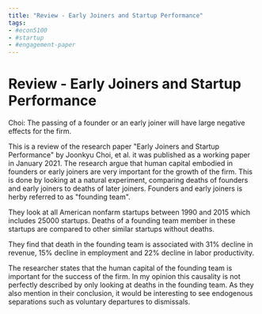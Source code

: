 ```yaml
---
title: "Review - Early Joiners and Startup Performance"
tags:
- #econ5100 
- #startup 
- #engagement-paper 
---
```

# Review - Early Joiners and Startup Performance
Choi: The passing of a founder or an early joiner will have large negative effects for the firm.

This is a review of the research paper "Early Joiners and Startup Performance" by Joonkyu Choi, et al. it was published as a working paper in January 2021. The research argue that human capital embodied in founders or early joiners are very important for the growth of the firm. This is done by looking at a natural experiment, comparing deaths of founders and early joiners to deaths of later joiners. Founders and early joiners is herby referred to as "founding team".

They look at all American nonfarm startups between 1990 and 2015 which includes 25000 startups. Deaths of a founding team member in these startups are compared to other similar startups without deaths.
 
They find that death in the founding team is associated with 31% decline in revenue, 15% decline in employment and 22% decline in labor productivity. 

The researcher states that the human capital of the founding team is important for the success of the firm. In my opinion this causality is not perfectly described by only looking at deaths in the founding team. As they also mention in their conclusion, it would be interesting to see endogenous separations such as voluntary departures to dismissals. 





